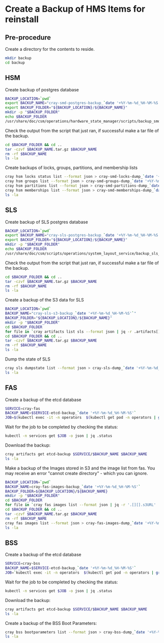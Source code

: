 # Create a Backup of HMS Items for reinstall

## Pre-procedure

Create a directory for the contents to reside.

```bash
mkdir backup
cd backup
```

## HSM

Create backup of postgres database

```bash
BACKUP_LOCATION=`pwd`
export BACKUP_NAME="cray-smd-postgres-backup_`date '+%Y-%m-%d_%H-%M-%S'`"
export BACKUP_FOLDER="${BACKUP_LOCATION}/${BACKUP_NAME}"
mkdir -p "$BACKUP_FOLDER"
echo $BACKUP_FOLDER
/usr/share/doc/csm/operations/hardware_state_manager/scripts/backup_smd_postgres.sh
```
Check the output from the script that just ran, if successful make a tar file of the backup.

```bash
cd $BACKUP_FOLDER && cd ..
tar -czvf $BACKUP_NAME.tar.gz $BACKUP_NAME
rm -rf $BACKUP_NAME
ls -la
```

Create backups of locks, groups, partitions, and membership lists

```bash
cray hsm locks status list --format json > cray-smd-locks-dump_`date '+%Y-%m-%d_%H-%M-%S'`.json
cray hsm groups list --format json > cray-smd-groups-dump_`date '+%Y-%m-%d_%H-%M-%S'`.json
cray hsm partitions list --format json > cray-smd-partitions-dump_`date '+%Y-%m-%d_%H-%M-%S'`.json
cray hsm memberships list --format json > cray-smd-memberships-dump_`date '+%Y-%m-%d_%H-%M-%S'`.json
ls -la
```

## SLS

Create backup of SLS postgres database

```bash
BACKUP_LOCATION=`pwd`
export BACKUP_NAME="cray-sls-postgres-backup_`date '+%Y-%m-%d_%H-%M-%S'`"
export BACKUP_FOLDER="${BACKUP_LOCATION}/${BACKUP_NAME}"
mkdir -p "$BACKUP_FOLDER"
echo $BACKUP_FOLDER
/usr/share/doc/csm/scripts/operations/system_layout_service/backup_sls_postgres.sh
```

Check the output from the script that just ran, if successful make a tar file of the backup.

```bash
cd $BACKUP_FOLDER && cd ..
tar -czvf $BACKUP_NAME.tar.gz $BACKUP_NAME
rm -rf $BACKUP_NAME
ls -la
```

Create a backup of the S3 data for SLS

```bash
BACKUP_LOCATION=`pwd`
BACKUP_NAME="cray-sls-s3-backup_`date '+%Y-%m-%d_%H-%M-%S'`"
BACKUP_FOLDER="${BACKUP_LOCATION}/${BACKUP_NAME}"
mkdir -p "$BACKUP_FOLDER"
cd $BACKUP_FOLDER
for file in `cray artifacts list sls --format json | jq -r .artifacts[].Key`; do echo $file; cray artifacts get sls $file $file; done
cd $BACKUP_FOLDER && cd ..
tar -czvf $BACKUP_NAME.tar.gz $BACKUP_NAME
rm -rf $BACKUP_NAME
ls -la
```

Dump the state of SLS

```bash
cray sls dumpstate list --format json > cray-sls-dump_`date '+%Y-%m-%d_%H-%M-%S'`
ls -la
```

## FAS

Create a backup of the etcd database

```bash
SERVICE=cray-fas
BACKUP_NAME=$SERVICE-etcd-backup_`date '+%Y-%m-%d_%H-%M-%S'`
JOB=$(kubectl exec -it -n operators  $(kubectl get pod -n operators | grep etcd-backup-restore | head -1 | awk '{print $1}') -c util -- create_backup $SERVICE $BACKUP_NAME | cut -d " " -f 1); echo $JOB
```

Wait for the job to be completed by checking the status:

```bash
kubectl -n services get $JOB -o json | jq .status
```

Download the backup:

```bash
cray artifacts get etcd-backup $SERVICE/$BACKUP_NAME $BACKUP_NAME
ls -la
```

Make a backup of the Images stored in S3 and the image list from fas.
You may receive an error "cannot create directory" - which you can ignore.

```bash
BACKUP_LOCATION=`pwd`
BACKUP_NAME=cray-fas-images-backup_`date '+%Y-%m-%d_%H-%M-%S'`
BACKUP_FOLDER=${BACKUP_LOCATION}/${BACKUP_NAME}
mkdir -p "$BACKUP_FOLDER"
cd $BACKUP_FOLDER
for file in `cray fas images list --format json | jq -r '.[][].s3URL' | cut -d "/" -f 3-4`; do echo $file; mkdir `echo $file | cut -d "/" -f 1`; cray artifacts get fw-update $file $file; done
cd $BACKUP_FOLDER && cd ..
tar -czvf $BACKUP_NAME.tar.gz $BACKUP_NAME
rm -rf $BACKUP_NAME
cray fas images list --format json > cray-fas-images-dump_`date '+%Y-%m-%d_%H-%M-%S'`.json
ls -la
```

## BSS

Create a backup of the etcd database

```bash
SERVICE=cray-bss
BACKUP_NAME=$SERVICE-etcd-backup_`date '+%Y-%m-%d_%H-%M-%S'`
JOB=`kubectl exec -it -n operators  $(kubectl get pod -n operators | grep etcd-backup-restore | head -1 | awk '{print $1}') -c util -- create_backup $SERVICE $BACKUP_NAME`;echo $JOB
```

Wait for the job to be completed by checking the status:

```bash
kubectl -n services get $JOB -o json | jq .status
```

Download the backup:

```bash
cray artifacts get etcd-backup $SERVICE/$BACKUP_NAME $BACKUP_NAME
ls -la
```

Create a backup of the BSS Boot Parameters:

```bash
cray bss bootparameters list --format json > cray-bss-dump_`date '+%Y-%m-%d_%H-%M-%S'`.json
ls -la
```
